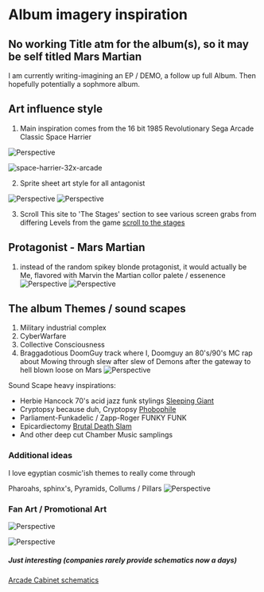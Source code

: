 
# Album imagery inspiration

## No working Title atm for the album(s), so it may be self titled Mars Martian
I am currently writing-imagining an EP / DEMO, a follow up full Album. Then hopefully potentially a sophmore album.

## Art influence style

1. Main inspiration comes from the 16 bit 1985 Revolutionary Sega Arcade Classic Space Harrier

![Perspective](https://i.imgur.com/peH8D6r.gif)

![space-harrier-32x-arcade](https://github.com/MartianXIII/Album/assets/12764740/2f54bc58-392e-493d-b2e1-f0d728f04d43)


2. Sprite sheet art style for all antagonist 

![Perspective](https://www.spriters-resource.com/resources/sheets/180/182932.png?updated=1662653668)
![Perspective](https://www.spriters-resource.com/resources/sheets/180/182931.png?updated=1662648928)

3. Scroll This site to 'The Stages' section to see various screen grabs from differing Levels from the game
[scroll to the stages](https://www.captainwilliams.co.uk/sega/saturn/spaceharrier/spaceharrier.php)

## Protagonist - Mars Martian
1. instead of the random spikey blonde protagonist, it would actually be Me, flavored with Marvin the Martian collor palete / essenence 
![Perspective](https://scontent-dfw5-2.xx.fbcdn.net/v/t1.18169-9/29108_10150194136040472_7302086_n.jpg?_nc_cat=107&ccb=1-7&_nc_sid=cdbe9c&_nc_ohc=w5Fr33axN28AX--cRUI&_nc_ht=scontent-dfw5-2.xx&oh=00_AfAFN0PMc9JRmi3d-uZJOOugpgGAIUXTRTZ4NVzUYJS1Bg&oe=64B7D98D)
![Perspective](https://www.fascinationst.com/artwork/imagery/l.WB1161AA.jpg)

## The album Themes / sound scapes
1. Military industrial complex
2. CyberWarfare
3. Collective Consciousness
4. Braggadotious DoomGuy track where I, Doomguy an 80's/90's MC rap about Mowing through slew after slew of Demons after the gateway to hell blown loose on Mars
![Perspective](https://external-preview.redd.it/cbZ9gIh80xtYgV0XbQmXzkbEJD_otVr3bCRii14NpZQ.jpg?auto=webp&s=e0c6f7b876008a944ec8fcf4e3f6735aae2e9781)

Sound Scape heavy inspirations:
- Herbie Hancock 70's acid jazz funk stylings [Sleeping Giant](https://youtu.be/AlDKMABCB2c)
- Cryptopsy because duh, Cryptopsy [Phobophile](https://www.youtube.com/watch?v=dbkT4WoGalk)
- Parliament-Funkadelic / Zapp-Roger FUNKY FUNK
- Epicardiectomy [Brutal Death Slam](https://www.youtube.com/watch?v=oxf7rt8Ojj4)
- And other deep cut  Chamber Music samplings



### Additional ideas

I love egyptian cosmic'ish themes to really come through

Pharoahs, sphinx's, Pyramids, Collums / Pillars
![Perspective](https://upload.wikimedia.org/wikipedia/commons/2/2f/Space_Delta_18_emblem.png)

### Fan Art / Promotional Art

![Perspective](https://playbackbone.com/_next/image/?url=https%3A%2F%2Ffiles.backbon3.com%2Fcdn-cgi%2Fimage%2Fwidth%3D1920%2Cheight%3D1080%2Cfit%3Dscale-down%2Fcontent%2Foriginals%2F07da0c7a-de71-4427-8c33-905cd8ed4cd3.jpg&w=3840&q=75)


![Perspective](https://res.cloudinary.com/cook-becker/image/fetch/q_auto,f_auto,w_1920,e_sharpen/https://candb.com/site/candb/images/artwork/space_harrier_sega-kilian-eng-dwdesign.jpg)


##### Just interesting (companies rarely provide schematics now a days) 
[Arcade Cabinet schematics](https://www.gamesdatabase.org/Media/SYSTEM/Arcade//Manual/formated/Space_Harrier_-_1985_-_Sega.pdf)


